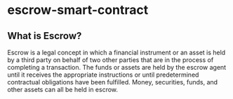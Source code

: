 # escrow-smart-contract

## What is Escrow?
Escrow is a legal concept in which a financial instrument or an asset is held by a third party on behalf of two other parties that are in the process of completing a transaction. The funds or assets are held by the escrow agent until it receives the appropriate instructions or until predetermined contractual obligations have been fulfilled. Money, securities, funds, and other assets can all be held in escrow.
